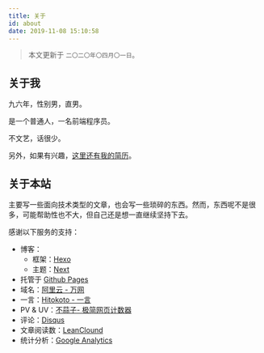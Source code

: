 ```yaml
---
title: 关于
id: about
date: 2019-11-08 15:10:58
---
```


> 本文更新于 `二〇二〇年〇四月〇一日`。

## 关于我

九六年，性别男，直男。

是一个普通人，一名前端程序员。

不文艺，话很少。

另外，如果有兴趣，[这里还有我的简历](https://daief.tech/resume.html)。

## 关于本站

主要写一些面向技术类型的文章，也会写一些琐碎的东西。然而，东西呢不是很多，可能帮助性也不大，但自己还是想一直继续坚持下去。

感谢以下服务的支持：

- 博客：
  - 框架：[Hexo](https://hexo.io/)
  - 主题：[Next](https://github.com/theme-next/hexo-theme-next/)
- 托管于 [Github Pages](https://pages.github.com/)
- 域名：[阿里云 - 万网](https://www.aliyun.com/)
- 一言：[Hitokoto - 一言](https://hitokoto.cn/)
- PV & UV：[不蒜子- 极简网页计数器](https://busuanzi.ibruce.info/)
- 评论：[Disqus](https://disqus.com/)
- 文章阅读数：[LeanClound](https://www.leancloud.cn/)
- 统计分析：[Google Analytics](https://analytics.google.com/analytics/web/)
